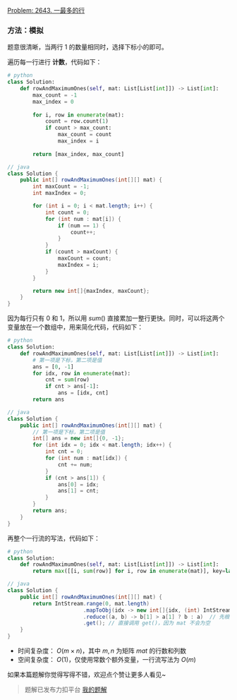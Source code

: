 [Problem: 2643. 一最多的行](https://leetcode.cn/problems/row-with-maximum-ones/description/)

### 方法：模拟

题意很清晰，当两行 $1$ 的数量相同时，选择下标小的即可。

遍历每一行进行 **计数**，代码如下：

```Python
# python
class Solution:
    def rowAndMaximumOnes(self, mat: List[List[int]]) -> List[int]:
        max_count = -1
        max_index = 0
        
        for i, row in enumerate(mat):
            count = row.count(1)
            if count > max_count:
                max_count = count
                max_index = i
        
        return [max_index, max_count]
```

```java
// java
class Solution {
    public int[] rowAndMaximumOnes(int[][] mat) {
        int maxCount = -1;
        int maxIndex = 0;

        for (int i = 0; i < mat.length; i++) {
            int count = 0;
            for (int num : mat[i]) {
                if (num == 1) {
                    count++;
                }
            }
            if (count > maxCount) {
                maxCount = count;
                maxIndex = i;
            }
        }

        return new int[]{maxIndex, maxCount};
    }
}
```

因为每行只有 $0$ 和 $1$，所以用 $sum()$ 直接累加一整行更快。同时，可以将这两个变量放在一个数组中，用来简化代码，代码如下：

```Python
# python
class Solution:
    def rowAndMaximumOnes(self, mat: List[List[int]]) -> List[int]:
        # 第一项是下标，第二项是值
        ans = [0, -1]
        for idx, row in enumerate(mat):
            cnt = sum(row)
            if cnt > ans[-1]:
                ans = [idx, cnt]
        return ans
```

```java
// java
class Solution {
    public int[] rowAndMaximumOnes(int[][] mat) {
        // 第一项是下标，第二项是值
        int[] ans = new int[]{0, -1};
        for (int idx = 0; idx < mat.length; idx++) {
            int cnt = 0;
            for (int num : mat[idx]) {
                cnt += num;
            }
            if (cnt > ans[1]) {
                ans[0] = idx;
                ans[1] = cnt;
            }
        }
        return ans;
    }
}
```

再整个一行流的写法，代码如下：

```Python
# python
class Solution:
    def rowAndMaximumOnes(self, mat: List[List[int]]) -> List[int]:
        return max([[i, sum(row)] for i, row in enumerate(mat)], key=lambda x: (x[1], -x[0]))
```

```java
// java
class Solution {
    public int[] rowAndMaximumOnes(int[][] mat) {
        return IntStream.range(0, mat.length)
                        .mapToObj(idx -> new int[]{idx, (int) IntStream.of(mat[idx]).sum()})
                        .reduce((a, b) -> b[1] > a[1] ? b : a)  // 先根据值，再根据下标
                        .get(); // 直接调用 get()，因为 mat 不会为空
    }
}
```

- 时间复杂度： $O(m\times n)$，其中 $m,n$ 为矩阵 $mat$ 的行数和列数
- 空间复杂度： $O(1)$，仅使用常数个额外变量，一行流写法为 $O(m)$

如果本篇题解你觉得写得不错，欢迎点个赞让更多人看见~

> 题解已发布力扣平台 [我的题解](https://leetcode.cn/problems/row-with-maximum-ones/solutions/3622993/mo-ni-jian-ji-xie-fa-yi-xing-liu-xie-fa-mu53c/)
